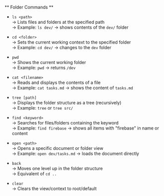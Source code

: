** Folder Commands **

- `ls <path>`  
  → Lists files and folders at the specified path  
  → Example: `ls dev/` → shows contents of the `dev/` folder

- `cd <folder>`  
  → Sets the current working context to the specified folder  
  → Example: `cd dev/` → changes to the `dev` folder

- `pwd`  
  → Shows the current working folder  
  → Example: `pwd` → returns `/dev`

- `cat <filename>`  
  → Reads and displays the contents of a file  
  → Example: `cat tasks.md` → shows the content of `tasks.md`

- `tree [path]`  
  → Displays the folder structure as a tree (recursively)  
  → Example: `tree` or `tree src/`

- `find <keyword>`  
  → Searches for files/folders containing the keyword  
  → Example: `find firebase` → shows all items with "firebase" in name or content

- `open <path>`  
  → Opens a specific document or folder view  
  → Example: `open dev/tasks.md` → loads the document directly

- `back`  
  → Moves one level up in the folder structure  
  → Equivalent of `cd ..`

- `clear`  
  → Clears the view/context to root/default
